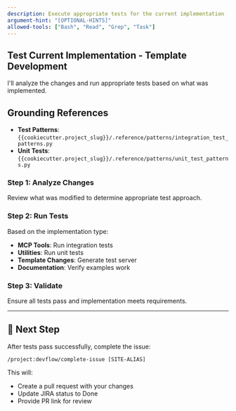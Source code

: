 ```yaml
---
description: Execute appropriate tests for the current implementation
argument-hint: "[OPTIONAL-HINTS]"
allowed-tools: ["Bash", "Read", "Grep", "Task"]
---
```


## Test Current Implementation - Template Development

I'll analyze the changes and run appropriate tests based on what was implemented.

## Grounding References
- **Test Patterns**: `{{cookiecutter.project_slug}}/.reference/patterns/integration_test_patterns.py` 
- **Unit Tests**: `{{cookiecutter.project_slug}}/.reference/patterns/unit_test_patterns.py`

### Step 1: Analyze Changes
Review what was modified to determine appropriate test approach.

### Step 2: Run Tests
Based on the implementation type:
- **MCP Tools**: Run integration tests
- **Utilities**: Run unit tests  
- **Template Changes**: Generate test server
- **Documentation**: Verify examples work

### Step 3: Validate
Ensure all tests pass and implementation meets requirements.

---

## 🔄 Next Step

After tests pass successfully, complete the issue:

```
/project:devflow/complete-issue [SITE-ALIAS]
```

This will:
- Create a pull request with your changes
- Update JIRA status to Done
- Provide PR link for review